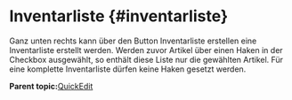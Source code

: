 # Inventarliste {#inventarliste}

Ganz unten rechts kann über den Button Inventarliste erstellen eine Inventarliste erstellt werden. Werden zuvor Artikel über einen Haken in der Checkbox ausgewählt, so enthält diese Liste nur die gewählten Artikel. Für eine komplette Inventarliste dürfen keine Haken gesetzt werden.

**Parent topic:**[QuickEdit](8_10_QuickEdit.md)

